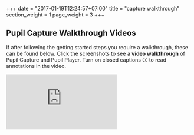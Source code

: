+++
date = "2017-01-19T12:24:57+07:00"
title = "capture walkthrough"
section_weight = 1
page_weight = 3
+++

## Pupil Capture Walkthrough Videos

If after following the getting started steps you require a walkthrough, these can be found below.
Click the screenshots to see a **video walkthrough** of Pupil Capture and Pupil Player.
Turn on closed captions `CC` to read annotations in the video.

<div class="content-container">
  <div class='video-container' >
      <iframe class=feature-video src="https://www.youtube.com/embed/Fxll-vPFa90?rel=0" frameborder="0" allowfullscreen></iframe>
  </div>
</div>
